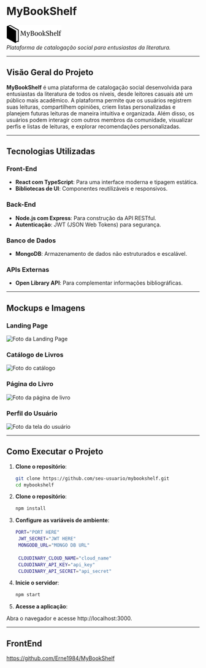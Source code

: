 # MyBookShelf

![Logo do MyBookShelf](./src/public/assets/mybookshelf-logo.png)  
*Plataforma de catalogação social para entusiastas da literatura.*

---

## Visão Geral do Projeto

**MyBookShelf** é uma plataforma de catalogação social desenvolvida para entusiastas da literatura de todos os níveis, desde leitores casuais até um público mais acadêmico. A plataforma permite que os usuários registrem suas leituras, compartilhem opiniões, criem listas personalizadas e planejem futuras leituras de maneira intuitiva e organizada. Além disso, os usuários podem interagir com outros membros da comunidade, visualizar perfis e listas de leituras, e explorar recomendações personalizadas.

---


## Tecnologias Utilizadas

### Front-End
- **React com TypeScript**: Para uma interface moderna e tipagem estática.
- **Bibliotecas de UI**: Componentes reutilizáveis e responsivos.

### Back-End
- **Node.js com Express**: Para construção da API RESTful.
- **Autenticação**: JWT (JSON Web Tokens) para segurança.

### Banco de Dados
- **MongoDB**: Armazenamento de dados não estruturados e escalável.

### APIs Externas
- **Open Library API**: Para complementar informações bibliográficas.

---

## Mockups e Imagens

### Landing Page
![Foto da Landing Page](./public/assets/land-page.png)

### Catálogo de Livros
![Foto do catálogo](./public/assets/catolog.png)

### Página do Livro
![Foto da página de livro](./public/assets/book-page.png)

### Perfil do Usuário
![Foto da tela do usuário](./public/assets/user-profile.png)

---

## Como Executar o Projeto

1. **Clone o repositório**:
   ```bash
   git clone https://github.com/seu-usuario/mybookshelf.git
   cd mybookshelf

2. **Clone o repositório**:
   ```bash
   npm install

3. **Configure as variáveis de ambiente**:
   ```bash
   PORT="PORT HERE"
    JWT_SECRET="JWT HERE"
    MONGODB_URL="MONGO DB URL"

    CLOUDINARY_CLOUD_NAME="cloud_name"
    CLOUDINARY_API_KEY="api_key"
    CLOUDINARY_API_SECRET="api_secret"

4. **Inicie o servidor**:
   ```bash
   npm start

5. **Acesse a aplicação**:

Abra o navegador e acesse http://localhost:3000.

---

## FrontEnd

https://github.com/Erne1984/MyBookShelf
